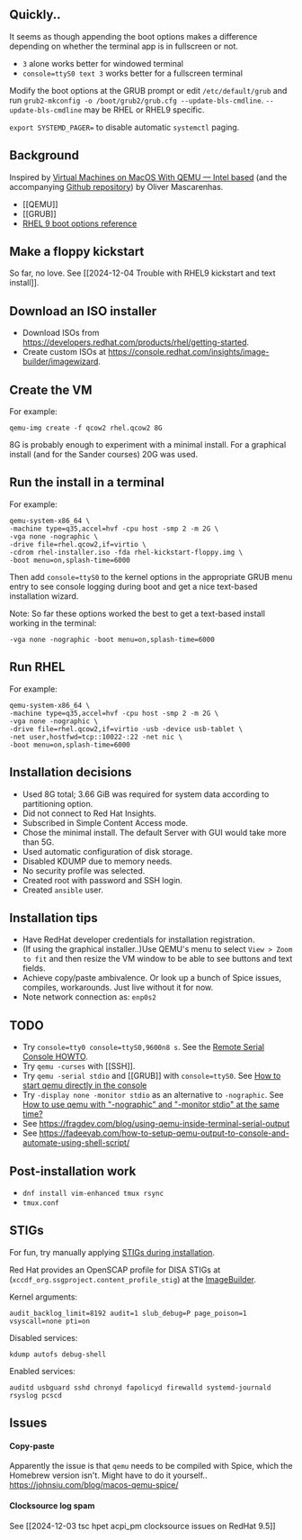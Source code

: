 
## Quickly..
It seems as though appending the boot options makes a difference depending on
whether the terminal app is in fullscreen or not.

* `3` alone works better for windowed terminal
* `console=ttyS0 text 3` works better for a fullscreen terminal

Modify the boot options at the GRUB prompt or edit `/etc/default/grub` and run
`grub2-mkconfig -o /boot/grub2/grub.cfg --update-bls-cmdline`.
`--update-bls-cmdline` may be RHEL or RHEL9 specific.

`export SYSTEMD_PAGER=` to disable automatic `systemctl` paging.


## Background

Inspired by [Virtual Machines on MacOS With QEMU — Intel based](https://medium.com/code-uncomplicated/virtual-machines-on-macos-with-qemu-intel-based-351b28758617) (and the accompanying [Github repository](https://github.com/oliversavio/youtube-vid-code/tree/main/qemu-virtual-machines-macos)) by Oliver Mascarenhas.

* [[QEMU]] 
* [[GRUB]]
* [RHEL 9 boot options reference](https://docs.redhat.com/en/documentation/red_hat_enterprise_linux/9/html/interactively_installing_rhel_from_installation_media/custom-boot-options_rhel-installer#installation-source-boot-options_custom-boot-options)


## Make a floppy kickstart

So far, no love. See [[2024-12-04 Trouble with RHEL9 kickstart and text install]].

## Download an ISO installer

* Download ISOs from https://developers.redhat.com/products/rhel/getting-started.
* Create custom ISOs at https://console.redhat.com/insights/image-builder/imagewizard.


## Create the VM

For example:
```
qemu-img create -f qcow2 rhel.qcow2 8G
```
8G is probably enough to experiment with a minimal install. For a graphical
install (and for the Sander courses) 20G was used.


## Run the install in a terminal

For example:
```
qemu-system-x86_64 \
-machine type=q35,accel=hvf -cpu host -smp 2 -m 2G \
-vga none -nographic \
-drive file=rhel.qcow2,if=virtio \
-cdrom rhel-installer.iso -fda rhel-kickstart-floppy.img \
-boot menu=on,splash-time=6000
```

Then add `console=ttyS0` to the kernel options in the appropriate GRUB menu
entry to see console logging during boot and get a nice text-based
installation wizard.

Note: So far these options worked the best to get a text-based install working
in the terminal:
```
-vga none -nographic -boot menu=on,splash-time=6000
```


## Run RHEL

For example:
```
qemu-system-x86_64 \
-machine type=q35,accel=hvf -cpu host -smp 2 -m 2G \
-vga none -nographic \
-drive file=rhel.qcow2,if=virtio -usb -device usb-tablet \
-net user,hostfwd=tcp::10022-:22 -net nic \
-boot menu=on,splash-time=6000
```

## Installation decisions

* Used 8G total; 3.66 GiB was required for system data according to partitioning option.
* Did not connect to Red Hat Insights.
* Subscribed in Simple Content Access mode.
* Chose the minimal install. The default Server with GUI would take more than 5G.
* Used automatic configuration of disk storage.
* Disabled KDUMP due to memory needs.
* No security profile was selected.
* Created root with password and SSH login.
* Created ``ansible`` user.


## Installation tips

* Have RedHat developer credentials for installation registration.
* (If using the graphical installer..)Use QEMU's menu to select ``View > Zoom
  to fit`` and then resize the VM window to be able to see buttons and text
  fields.
* Achieve copy/paste ambivalence. Or look up a bunch of Spice issues,
  compiles, workarounds. Just live without it for now.
* Note network connection as: ``enp0s2``


## TODO

* Try `console=tty0 console=ttyS0,9600n8 s`. See the [Remote Serial Console HOWTO](https://tldp.org/HOWTO/Remote-Serial-Console-HOWTO/configure-kernel-grub.html).
* Try `qemu -curses` with [[SSH]].
* Try `qemu -serial stdio` and [[GRUB]] with `console=ttyS0`. See [How to start qemu directly in the console](https://serverfault.com/questions/471719/how-to-start-qemu-directly-in-the-console-not-in-curses-or-sdl)
* Try `-display none -monitor stdio` as an alternative to `-nographic`. See [How to use qemu with "-nographic" and "-monitor stdio" at the same time?](https://stackoverflow.com/questions/77715457)
* See https://fragdev.com/blog/using-qemu-inside-terminal-serial-output
* See https://fadeevab.com/how-to-setup-qemu-output-to-console-and-automate-using-shell-script/


## Post-installation work

* `dnf install vim-enhanced tmux rsync`
* `tmux.conf`


## STIGs

For fun, try manually applying [STIGs during
installation](https://www.reddit.com/r/redhat/comments/1g5yi6z/rhel_9_red_hat_stigs_applied_via_custom_iso/).

Red Hat provides an OpenSCAP profile for DISA STIGs at
(`xccdf_org.ssgproject.content_profile_stig`) at the
[ImageBuilder](https://console.redhat.com/insights/image-builder/imagewizard).

Kernel arguments:

```
audit_backlog_limit=8192 audit=1 slub_debug=P page_poison=1 vsyscall=none pti=on
```

Disabled services:

```
kdump autofs debug-shell
```

Enabled services:

```
auditd usbguard sshd chronyd fapolicyd firewalld systemd-journald rsyslog pcscd
```


## Issues

#### Copy-paste
Apparently the issue is that `qemu` needs to be compiled with Spice, which the
Homebrew version isn't. Might have to do it yourself..
https://johnsiu.com/blog/macos-qemu-spice/

#### Clocksource log spam
See  [[2024-12-03 tsc hpet acpi_pm clocksource issues on RedHat 9.5]]
